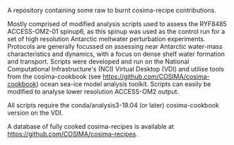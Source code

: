 A repository containing some raw to burnt cosima-recipe contributions. 

Mostly comprised of modified analysis scripts used to assess the RYF8485 ACCESS-OM2-01 spinup6, as this spinup was used as the control run for a set of high resolution Antarctic meltwater perturbation experiments. Protocols are generally focussed on assessing near Antarctic water-mass characteristics and dynamics, with a focus on dense shelf water formation and transport. Scripts were developed and run on the National Computational Infrastructure's (NCI) Virtual Desktop (VDI) and utilise tools from the cosima-cookbook (see https://github.com/COSIMA/cosima-cookbook) ocean sea-ice model analysis toolkit. Scripts can easily be modified to analyse lower resolution ACCESS-OM2 output.

All scripts require the conda/analysis3-19.04 (or later) cosima-cookbook version on the VDI.

A database of fully cooked cosima-recipes is available at https://github.com/COSIMA/cosima-recipes.
